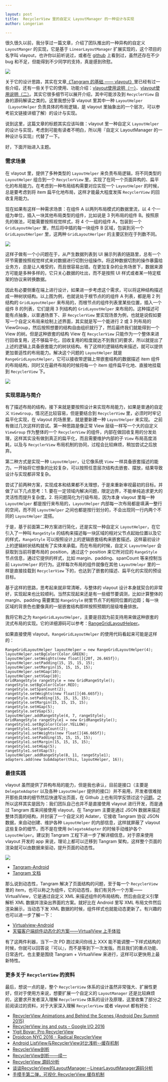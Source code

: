 ```yaml
---

layout: post
title:  RecyclerView 里的自定义 LayoutManager 的一种设计与实现
author: Longerian

---
```


很久很久以前，我分享过一篇文章，介绍了团队推出的一种异构的自定义 `LayoutManger` 的实现，它是基于 `LinearLayoutManager` 扩展实现的，这个项目的名字叫 vlayout，也许你以前听说过，或者在 [github](https://github.com/alibaba/vlayout) 上看到过，虽然还存在不少 bug 和不足，但能得到不少同学的支持，真是感到欣慰。

![](https://camo.githubusercontent.com/2b947a15f5502af5a4639a5927d68052ccfb54a3/687474703a2f2f696d67332e746263646e2e636e2f4c312f3436312f312f31623962666234323030393034376637356365653038616537343135303564653263373461633061)

关于它的设计思路，其实在文章[《Tangram 的基础 —— vlayout》](http://pingguohe.net/2017/02/28/vlayout-design.html)里已经有过一些介绍，还有一些关于它的使用、功能介绍：[vlayout使用说明（一）](http://pingguohe.net/2017/03/03/vlayout-guide-1.html)、[vlayout使用说明（二）](http://pingguohe.net/2017/03/03/vlayout-guide-2.html)。其实它很多细节可以展开介绍，其中可能涉及到 `RecyclerView` 自身的源码解读之类的。这里我想分享 vlayout 里其中一种 `LayoutHelper` （`LayoutHelper` 负责具体的布局逻辑，是 vlayout 里抽象出的一个层次，可以参考前文链接详细了解）的设计与实现。

说到这里，这篇文章的标题其实应该叫做：vlayout 里一种自定义 `LayoutHelper` 的设计与实现，考虑到可能有读者不明白，所以用『自定义 LayoutManager 的一种设计与实现』代替了一下。

好，下面开始进入主题。

### 需求场景
在 vlayout 里，提供了多种类型的 `LayoutHelper` 来负责布局逻辑，将不同类型的 `LayoutHelper` 组合到一个 `RecyclerView` 里，实现了在同一个页面异构的、扁平化的布局能力。在考虑到一种布局结构需要对应实现一个 `LayoutHelper` 的时候，总是要考虑到将 item 扁平化地布局，这样才能最大程度发挥 `RecyclerView` 的回收复用能力。

现在如果有这样一种需求场景：在组件 A 以两列布局模式的数据里流，以 4 个一组为单位，插入一块其他布局类型的组件，比如说是 3 列布局的组件 B。按照原先的做法，可能需要按照视觉样式，将 4 个一组的组件 A，包装到一个 `GridLayoutHelper` 里，然后将中插的每一块组件 B 区域，包装到另一个 `GridLayoutHerlper` 里，这两种 `GridLayoutHerlper` 的主要区别在于列数不同。

![](https://gw.alicdn.com/tfs/TB1G1d9XKuSBuNjSsplXXbe8pXa-1024-768.jpg)

这样子做有一个小问题在于，从产生数据列表到 UI 展示列表的链路里，总有一个环节需要按照视觉样式来对数据进行切割分组操作。将这种数据切割的操作暴露给业务方，总是让人难受的，而且很容易出错。在更加复杂的业务场景下，数据来源方可能是多种多样的，它只关心数据的吐出，而不是按照 UI 样式或者某一特定框架的协议来转换数据。

因此有必要侧重在端上进行设计，如果进一步考虑这个需求，可以将这种结构描述成一种树状结构。以上图为例，也就说处于根节点的的组件 A 列表，都是用 2 列结构的 `GridLayoutHelper` 来布局的，而根节点的组件列表里某些位置，插入一个组件 B 的列表，它们是用 3 列结构的 `GridLayoutHelper` 来布局的。这种描述可能有点抽象，以普通场景下、非 `RecyclerView` 里实现场景为例，也就是说假如要写一个自定义布局来绘制上述界面，其实就是写一个能进行 2 或 3 列布局的 ViewGroup，然后按照想要的结构自由组织就行了，然后最终我们就能得到一个 View 的树。但是这种嵌套的结构 View 在 `RecyclerView` 只能作为一个整体来进行回收复用，还不够扁平化，回收复用的粒度就达不到我们的要求，所以就提出了上述的逻辑上具备嵌套能力的树状结构。有了这样的逻辑结构来描述，就可以提供更加普适性的布局能力。解决这个问题的 `LayoutHelper` 就是 `RangeGridLayoutHelper`，它可以接收带逻辑上带嵌套结构的数据描述 item 组件的布局结构，同时又在最终布局的时候将每一个 item 组件扁平化地、直接地挂载到 `RecyclerView` 下。

![](https://gw.alicdn.com/tfs/TB1Kud9XKuSBuNjSsplXXbe8pXa-1024-768.jpg)

### 实现思路与简介

有了描述布局的结构，接下来就是要按照设计来实现布局能力，如果是普通的自定义 `ViewGroup`，情况还比较容易，但是要结合到 `RecyclerView` 里，必须时时牢记扁平化实现，在 vlayout 的场景里，就是要新建一种 `LayoutHelper` 来实现。
之前有做过几次这样的尝试。第一种思路是像正常 View 层级一样写一个大的自定义 `ViewGroup` 作为整体的一个 `RecyclerView` 的组件，内部在做回收复用的分发处理，这样其实没有做到真正的扁平化，而且需要维护内部的子 `View` 布局高度消耗，以及与 `RecyclerView` 布局机制的协同，过程会比较麻烦，稍加尝试之后放弃。

第二种方式是实现一种 `LayoutHelper`，让它像系统 `View` 一样具备嵌套描述的能力。一开始将它想象的比较复杂，可以按照任意层次结构去嵌套、摆放，结果导致设计与实现都非常复杂。

尝试了前两种方案，实现成本和结果都不太理想，于是来重新审视最初的目标。并做了以下几点思考：1. 要在一定领域内解决问题，限定边界，不能单纯追求更大的灵活性而提升复杂度。2. 将问题简化为行级布局，因为本身 vlayout 里每一种 `LayoutHelper` 都是按行来布局的，`LayoutHelper` 内部每一次布局都是填满一整行的空间，而不同 `LayoutHelper` 之间也都是按行划分的，不会出现同一行内两个不同的 `LayoutHelper` 混搭。

于是，基于前面第二种方案进行简化，还是实现一种自定义 `LayoutHelper`，在它引入了一种叫 `RangeStyle` 的结构来描述每一块区域的相对父节点起始位置以及它的样式，`RangeStyle` 可以按照设计上的逻辑嵌套结构来嵌套描述。这样最初设计上的逻辑树状结构就有了实体来承载。而在布局的时候，自定义 `LayoutHelper` 会获取到当前将要布局的 position，通过这个 position 来它所对应的 `RangeStyle` 节点信息，通过它提供的样式，比如 margin、padding、spanCount 等来控制当前 `LayoutHelper` 的行为。这样每次布局的组件就像在其他 `LayoutHelepr` 里的一样是直接挂载到 `RecyclerView` 下的，也达到了嵌套的描述、扁平化的实现的预设目标。

基于这样的思路，思考起来就非常清晰，与整体的 vlayout 设计本身就契合的非常好，实现起来也比较顺利。当然实现起来还是有一些细节要调测，比如计算整体的 margin、padding 需要累加 `RangeStyle` 树里节点下的相同位置的边距；每一块区域的背景色也要像真的一层嵌套结构那样按照预期的层级堆叠排放。

我将它称之为 `RangeGridLayoutHelper`，主要是目因为前支持用来做这种嵌套的流式布局的实现。它的详细源码可以参考：[RangeGridLayoutHelper](https://github.com/alibaba/vlayout/blob/master/vlayout/src/main/java/com/alibaba/android/vlayout/layout/RangeGridLayoutHelper.java)。

如果直接使用 vlayout，`RangeGridLayoutHelper` 的使用代码看起来可能是这样的：

```
RangeGridLayoutHelper layoutHelper = new RangeGridLayoutHelper(4);
layoutHelper.setBgColor(Color.GREEN);
layoutHelper.setWeights(new float[]{20f, 26.665f});
layoutHelper.setPadding(15, 15, 15, 15);
layoutHelper.setMargin(15, 15, 15, 15);
layoutHelper.setHGap(10);
layoutHelper.setVGap(10);
GridRangeStyle rangeStyle = new GridRangeStyle();
rangeStyle.setBgColor(Color.RED);
rangeStyle.setSpanCount(2);
rangeStyle.setWeights(new float[]{46.665f});
rangeStyle.setPadding(15, 15, 15, 15);
rangeStyle.setMargin(15, 15, 15, 15);
rangeStyle.setHGap(5);
rangeStyle.setVGap(5);
layoutHelper.addRangeStyle(4, 7, rangeStyle);
GridRangeStyle rangeStyle1 = new GridRangeStyle();
rangeStyle1.setBgColor(Color.YELLOW);
rangeStyle1.setSpanCount(2);
rangeStyle1.setWeights(new float[]{46.665f});
rangeStyle1.setPadding(15, 15, 15, 15);
rangeStyle1.setMargin(15, 15, 15, 15);
rangeStyle1.setHGap(5);
rangeStyle1.setVGap(5);
layoutHelper.addRangeStyle(8, 11, rangeStyle1);
adapters.add(new SubAdapter(this, layoutHelper, 16));
```

### 最佳实践
vlayout 虽然提供了异构布局的能力，但是我也承认，目前是接口（主要是 `DelegateAdapter` 以及各种 `LayoutHelper` 提供的接口）并不易用，开发者很难抛开那些具体的细节然后快速写出页面，在 Github 上也有同学反馈过这个[问题](https://github.com/alibaba/vlayout/issues/222)。之所以这样其实是因为：我们团队自己也并不是直接使用 vlayout 进行开发，而是通过 Tangram 库来间接使用 vlayout，在 Tangram 主要是通过 JSON 数据来描述整体页面的结构，并封装了一个自定义的 Adater，它接收 Tangram 协议 JSON 数据，来自动创建、维护各种 `LayoutHelper` 的内部信息，这样就屏蔽了 vlayout 这些复杂的细节，而不是在使用 `DelegateAdapter` 的时候手动维护各个 `LayoutHelper`。建议到 Tangram 工程下进一步了解详细信息，对于原来使用 vlayout 开发的 app 来说，理论上都可以迁移到 Tangram 架构，这样整个页面的渲染就可以由数据来驱动，提升页面的动态性。

![](https://gw.alicdn.com/tfs/TB1Hm8.XNSYBuNjSspjXXX73VXa-1024-768.jpg)

+ [Tangram-Android](https://github.com/alibaba/Tangram-Android)
+ [Tangram 文档](tangram.pingguohe.net)

那么说到动态性，Tangram 解决了页面结构的问题，至于每一个 `RecyclerView` 里的 item，也可以称之为组件，它的动态性，我们有另外一个方案—— VirtualView，它是通过自定义 XML 来描述组件的布局结构，然后由自定义引擎解析 XML 数据并渲染出界面的方案。就好比在 Android 里写 XML 布局文件然后渲染展示，当动态下发 XML 数据的时候，组件样式也就能动态更新了。有兴趣的也可以进一步了解一下：

+ [Virtualview-Android](https://github.com/alibaba/Virtualview-Android)
+ [天猫客户端组件动态化的方案——VirtualView 上手体验](https://juejin.im/post/5a54a44a6fb9a01cc1223399)

有了这两件利器，当下一次 PD 跑过来问你线上 XXX 能不能调整一下样式结构的时候，你就可以回答说『可以』，而不是等到下一次发版。而且我们的重点功能、日常迭代，也主要是围绕 Tangram + VirtualView 来进行，这样可以更快用上最新特性。

### 更多关于 `RecyclerView` 的资料
最后，想说一点的是，整个 `RecyclerView` 体系的设计虽然非常强大、扩展性更好，但对于使用方来说，想要扩展一个自定义的 `LayoutManager` 还是比较麻烦的，这要求开发者深入理解 `RecyclerView` 体系的设计及原理，这里收集了部分之前阅读过的资料，对于大家深入理解 `RecyclerView` 或者 vlayout 都有好处：

+ [RecyclerView Animations and Behind the Scenes (Android Dev Summit 2015)](https://www.youtube.com/watch?v=imsr8NrIAMs&t=48s)
+ [RecyclerView ins and outs - Google I/O 2016](https://www.youtube.com/watch?v=LqBlYJTfLP4)
+ [Yigit Boyar: Pro RecyclerView](https://www.youtube.com/watch?v=KhLVD6iiZQs&t=88s)
+ [Droidcon NYC 2016 - Radical RecyclerView](https://www.youtube.com/watch?v=TS_J0Qw4zl0)
+ [Android ListView与RecyclerView对比浅析--缓存机制](https://dev.qq.com/topic/5811d3e3ab10c62013697408)
+ [RecyclerView剖析](http://blog.csdn.net/qq_23012315/article/details/50807224)
+ [RecyclerView剖析——续一](http://blog.csdn.net/qq_23012315/article/details/51096696)
+ [RecyclerView 源码分析](https://www.jianshu.com/p/5f6151c1b6f8)
+ [谈谈RecyclerView的LayoutManager－LinearLayoutManager源码分析](http://www.jcodecraeer.com/a/anzhuokaifa/androidkaifa/2016/0922/6631.html)
+ [手摸手第二弹，可视化 RecyclerView 缓存机制](https://juejin.im/post/5a5d3d9b518825734216e1e8)
